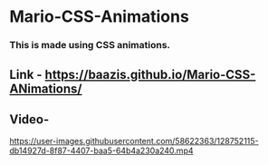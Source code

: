 # Mario-CSS-Animations
### This is made using CSS animations.

## Link - https://baazis.github.io/Mario-CSS-ANimations/

## Video-

https://user-images.githubusercontent.com/58622363/128752115-db14927d-8f87-4407-baa5-64b4a230a240.mp4

